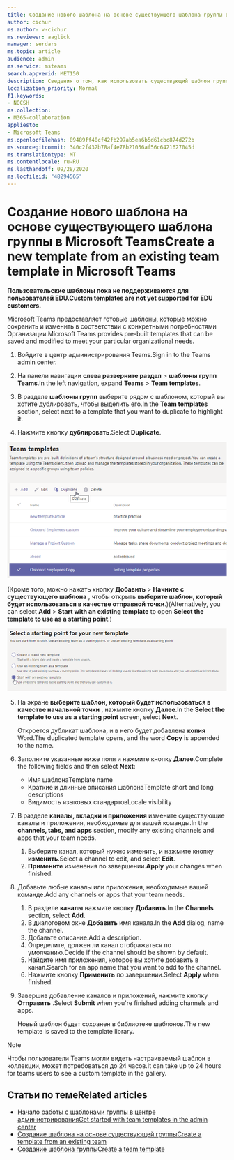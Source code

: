 ```yaml
---
title: Создание нового шаблона на основе существующего шаблона группы в Microsoft Teams
author: cichur
ms.author: v-cichur
ms.reviewer: aaglick
manager: serdars
ms.topic: article
audience: admin
ms.service: msteams
search.appverid: MET150
description: Сведения о том, как использовать существующий шаблон группы для создания нового шаблона группы в Microsoft Teams.
localization_priority: Normal
f1.keywords:
- NOCSH
ms.collection:
- M365-collaboration
appliesto:
- Microsoft Teams
ms.openlocfilehash: 89489ff40cf42fb297ab5ea6b5d61cbc874d272b
ms.sourcegitcommit: 340c2f432b78af4e78b21056af56c6421627045d
ms.translationtype: MT
ms.contentlocale: ru-RU
ms.lasthandoff: 09/28/2020
ms.locfileid: "48294565"
---
```

# <a name="create-a-new-template-from-an-existing-team-template-in-microsoft-teams"></a><span data-ttu-id="d8110-103">Создание нового шаблона на основе существующего шаблона группы в Microsoft Teams</span><span class="sxs-lookup"><span data-stu-id="d8110-103">Create a new template from an existing team template in Microsoft Teams</span></span>

<span data-ttu-id="d8110-104">**Пользовательские шаблоны пока не поддерживаются для пользователей EDU.**</span><span class="sxs-lookup"><span data-stu-id="d8110-104">**Custom templates are not yet supported for EDU customers.**</span></span>

<span data-ttu-id="d8110-105">Microsoft Teams предоставляет готовые шаблоны, которые можно сохранить и изменить в соответствии с конкретными потребностями Организации.</span><span class="sxs-lookup"><span data-stu-id="d8110-105">Microsoft Teams provides pre-built templates that can be saved and modified to meet your particular organizational needs.</span></span>

1. <span data-ttu-id="d8110-106">Войдите в центр администрирования Teams.</span><span class="sxs-lookup"><span data-stu-id="d8110-106">Sign in to the Teams admin center.</span></span>

2. <span data-ttu-id="d8110-107">На панели навигации **слева разверните раздел**  >  **шаблоны групп Teams**.</span><span class="sxs-lookup"><span data-stu-id="d8110-107">In the left navigation, expand **Teams** > **Team templates**.</span></span>

3. <span data-ttu-id="d8110-108">В разделе **шаблоны групп** выберите рядом с шаблоном, который вы хотите дублировать, чтобы выделить его.</span><span class="sxs-lookup"><span data-stu-id="d8110-108">In the **Team templates** section, select next to a template that you want to duplicate to highlight it.</span></span>

4. <span data-ttu-id="d8110-109">Нажмите кнопку **дублировать**.</span><span class="sxs-lookup"><span data-stu-id="d8110-109">Select **Duplicate**.</span></span>

![Изображение диалогового окна шаблонов групп с выделенной кнопкой "Добавить".](media/template-duplicate.png)

<span data-ttu-id="d8110-111">(Кроме того, можно нажать кнопку **Добавить**  >  **Начните с существующего шаблона** , чтобы открыть **выберите шаблон, который будет использоваться в качестве отправной точки**.)</span><span class="sxs-lookup"><span data-stu-id="d8110-111">(Alternatively, you can select **Add** > **Start with an existing template** to open **Select the template to use as a starting point**.)</span></span>

![Изображение экрана начальной точки шаблонов групп с выделенной командой "начать с уже существующим шаблоном".](media/template-start-existing-template.png)

5. <span data-ttu-id="d8110-113">На экране **выберите шаблон, который будет использоваться в качестве начальной точки** , нажмите кнопку **Далее**.</span><span class="sxs-lookup"><span data-stu-id="d8110-113">In the **Select the template to use as a starting point** screen, select **Next**.</span></span>

    <span data-ttu-id="d8110-114">Откроется дубликат шаблона, и в него будет добавлена **копия** Word.</span><span class="sxs-lookup"><span data-stu-id="d8110-114">The duplicated template opens, and the word **Copy** is appended to the name.</span></span>

6. <span data-ttu-id="d8110-115">Заполните указанные ниже поля и нажмите кнопку **Далее**.</span><span class="sxs-lookup"><span data-stu-id="d8110-115">Complete the following fields and then select **Next**:</span></span>
    - <span data-ttu-id="d8110-116">Имя шаблона</span><span class="sxs-lookup"><span data-stu-id="d8110-116">Template name</span></span>
    - <span data-ttu-id="d8110-117">Краткие и длинные описания шаблона</span><span class="sxs-lookup"><span data-stu-id="d8110-117">Template short and long descriptions</span></span>
    - <span data-ttu-id="d8110-118">Видимость языковых стандартов</span><span class="sxs-lookup"><span data-stu-id="d8110-118">Locale visibility</span></span>  

7. <span data-ttu-id="d8110-119">В разделе **каналы, вкладки и приложения** измените существующие каналы и приложения, необходимые для вашей команды.</span><span class="sxs-lookup"><span data-stu-id="d8110-119">In the **channels, tabs, and apps** section, modify any existing channels and apps that your team needs.</span></span>

    1. <span data-ttu-id="d8110-120">Выберите канал, который нужно изменить, и нажмите кнопку **изменить**.</span><span class="sxs-lookup"><span data-stu-id="d8110-120">Select a channel to edit, and select **Edit**.</span></span>
    2. <span data-ttu-id="d8110-121">**Примените** изменения по завершении.</span><span class="sxs-lookup"><span data-stu-id="d8110-121">**Apply** your changes when finished.</span></span>

8. <span data-ttu-id="d8110-122">Добавьте любые каналы или приложения, необходимые вашей команде.</span><span class="sxs-lookup"><span data-stu-id="d8110-122">Add any channels or apps that your team needs.</span></span>

    1. <span data-ttu-id="d8110-123">В разделе **каналы** нажмите кнопку **Добавить**.</span><span class="sxs-lookup"><span data-stu-id="d8110-123">In the **Channels** section, select **Add**.</span></span>
    2. <span data-ttu-id="d8110-124">В диалоговом окне **Добавить** имя канала.</span><span class="sxs-lookup"><span data-stu-id="d8110-124">In the **Add** dialog, name the channel.</span></span>
    3. <span data-ttu-id="d8110-125">Добавьте описание.</span><span class="sxs-lookup"><span data-stu-id="d8110-125">Add a description.</span></span>
    4. <span data-ttu-id="d8110-126">Определите, должен ли канал отображаться по умолчанию.</span><span class="sxs-lookup"><span data-stu-id="d8110-126">Decide if the channel should be shown by default.</span></span>
    5. <span data-ttu-id="d8110-127">Найдите имя приложения, которое вы хотите добавить в канал.</span><span class="sxs-lookup"><span data-stu-id="d8110-127">Search for an app name that you want to add to the channel.</span></span>
    6. <span data-ttu-id="d8110-128">Нажмите кнопку **Применить** по завершении.</span><span class="sxs-lookup"><span data-stu-id="d8110-128">Select **Apply** when finished.</span></span>

7. <span data-ttu-id="d8110-129">Завершив добавление каналов и приложений, нажмите кнопку **Отправить** .</span><span class="sxs-lookup"><span data-stu-id="d8110-129">Select **Submit** when you're finished adding channels and apps.</span></span>

    <span data-ttu-id="d8110-130">Новый шаблон будет сохранен в библиотеке шаблонов.</span><span class="sxs-lookup"><span data-stu-id="d8110-130">The new template is saved to the template library.</span></span>

> [!Note]
> <span data-ttu-id="d8110-131">Чтобы пользователи Teams могли видеть настраиваемый шаблон в коллекции, может потребоваться до 24 часов.</span><span class="sxs-lookup"><span data-stu-id="d8110-131">It can take up to 24 hours for teams users to see a custom template in the gallery.</span></span>

## <a name="related-articles"></a><span data-ttu-id="d8110-132">Статьи по теме</span><span class="sxs-lookup"><span data-stu-id="d8110-132">Related articles</span></span>

- [<span data-ttu-id="d8110-133">Начало работы с шаблонами группы в центре администрирования</span><span class="sxs-lookup"><span data-stu-id="d8110-133">Get started with team templates in the admin center</span></span>](get-started-with-teams-templates-in-the-admin-console.md)
- [<span data-ttu-id="d8110-134">Создание шаблона на основе существующей группы</span><span class="sxs-lookup"><span data-stu-id="d8110-134">Create a template from an existing team</span></span>](create-template-from-existing-team.md)
- [<span data-ttu-id="d8110-135">Создание шаблона группы</span><span class="sxs-lookup"><span data-stu-id="d8110-135">Create a team template</span></span>](create-a-team-template.md)